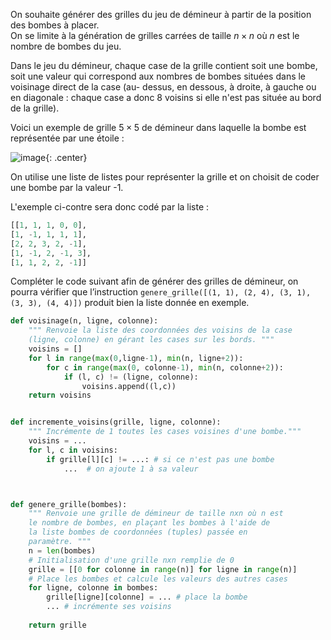 On souhaite générer des grilles du jeu de démineur à partir de la position des bombes à
placer.  
On se limite à la génération de grilles carrées de taille $n \times n$ où $n$ est le nombre de bombes du jeu.  

Dans le jeu du démineur, chaque case de la grille contient soit une bombe, soit une valeur
qui correspond aux nombres de bombes situées dans le voisinage direct de la case (au-
dessus, en dessous, à droite, à gauche ou en diagonale : chaque case a donc 8 voisins si
elle n'est pas située au bord de la grille).

Voici un exemple de grille $5 \times 5$ de démineur dans laquelle la bombe est représentée par une étoile :

![image](data2023/04grille.png){: .center}


On utilise une liste de listes pour représenter la grille et on choisit de coder une bombe par la valeur -1.

L'exemple ci-contre sera donc codé par la liste :

```python
[[1, 1, 1, 0, 0],
[1, -1, 1, 1, 1],
[2, 2, 3, 2, -1],
[1, -1, 2, -1, 3],
[1, 1, 2, 2, -1]]
```

Compléter le code suivant afin de générer des grilles de démineur, on pourra vérifier que
l’instruction `genere_grille([(1, 1), (2, 4), (3, 1), (3, 3), (4, 4)])`
produit bien la liste donnée en exemple.

```python linenums='1'
def voisinage(n, ligne, colonne):
    """ Renvoie la liste des coordonnées des voisins de la case
    (ligne, colonne) en gérant les cases sur les bords. """
    voisins = []
    for l in range(max(0,ligne-1), min(n, ligne+2)):
        for c in range(max(0, colonne-1), min(n, colonne+2)):
            if (l, c) != (ligne, colonne):
                voisins.append((l,c))
    return voisins


def incremente_voisins(grille, ligne, colonne):
    """ Incrémente de 1 toutes les cases voisines d'une bombe."""
    voisins = ...
    for l, c in voisins:
        if grille[l][c] != ...: # si ce n'est pas une bombe
            ...  # on ajoute 1 à sa valeur



def genere_grille(bombes):
    """ Renvoie une grille de démineur de taille nxn où n est
    le nombre de bombes, en plaçant les bombes à l'aide de
    la liste bombes de coordonnées (tuples) passée en
    paramètre. """
    n = len(bombes)
    # Initialisation d'une grille nxn remplie de 0
    grille = [[0 for colonne in range(n)] for ligne in range(n)]
    # Place les bombes et calcule les valeurs des autres cases
    for ligne, colonne in bombes:
        grille[ligne][colonne] = ... # place la bombe
        ... # incrémente ses voisins
    
    return grille


```


